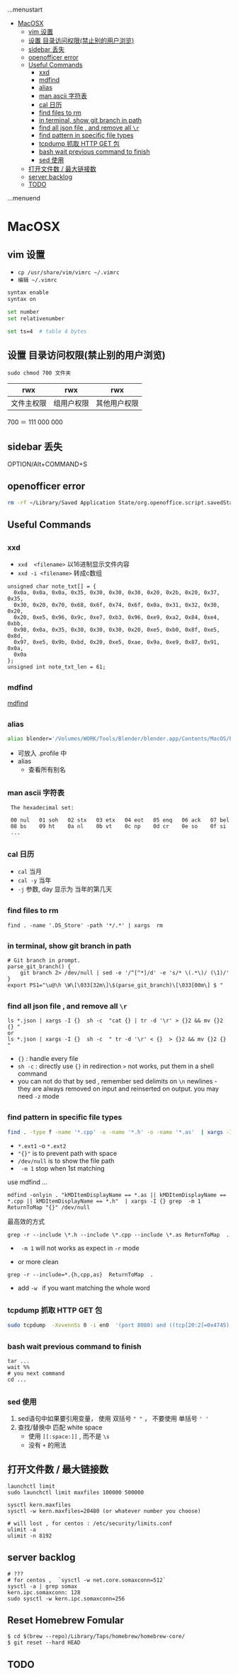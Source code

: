 ...menustart

 - [MacOSX](#5dad7f6f2d7af4cc1196128ec251af8a)
     - [vim 设置](#c585405730fcd92667781471df41f4fb)
     - [设置 目录访问权限(禁止别的用户浏览)](#d1b5bbfe80897599d07253429886f700)
     - [sidebar 丢失](#2921868f08055ef268441139489a6130)
     - [openofficer error](#1c305ad1fad7ba14dd448d08a73f3ab8)
     - [Useful Commands](#ec69fb46be4996fda376dcb4054c528b)
         - [xxd](#25c04b9b782789c092a38c06cc87632a)
         - [mdfind](#0968ea4dc36ecbcdc0810a8ca0f674c8)
         - [alias](#724874d1be77f450a09b305fc1534afb)
         - [man ascii  字符表](#726e07a4bf9abb9ebcdce89b16eb7807)
         - [cal 日历](#e1bde9f80b42328020cb6b0a4c7d26ab)
         - [find files to rm](#a21d96fb754b9ce8455858e14ed36571)
         - [in terminal, show git branch in path](#394dd2658e932bd638e3017ac1a98c39)
         - [find all json file , and remove all `\r`](#75aeaa38d609e022daed8f30150edfa7)
         - [find pattern in specific file types](#b5a637298d7d74567762e4ce9127bd5e)
         - [tcpdump 抓取 HTTP GET 包](#aa252f9440484d1ebb28ca3e4015d2d4)
         - [bash  wait previous command to finish](#639aab73c8776e2711502bd23e7dd4de)
         - [sed 使用](#ccbf87c494cf62aca0164aa04719e15f)
     - [打开文件数 / 最大链接数](#c635de9cfd3f586235866c25b1208360)
     - [server backlog](#a08bc91843057f871dc78e79478b6947)
     - [TODO](#b7b1e314614cf326c6e2b6eba1540682)

...menuend


<h2 id="5dad7f6f2d7af4cc1196128ec251af8a"></h2>

# MacOSX 

<h2 id="c585405730fcd92667781471df41f4fb"></h2>

## vim 设置

 - `cp /usr/share/vim/vimrc ~/.vimrc`
 - `编辑 ~/.vimrc`

```bash
syntax enable
syntax on

set number
set relativenumber

set ts=4  # table 4 bytes
```

<h2 id="d1b5bbfe80897599d07253429886f700"></h2>

## 设置 目录访问权限(禁止别的用户浏览)

```
sudo chmod 700 文件夹
```


rwx           |         rwx          |         rwx
--- | --- | ---
文件主权限  |    组用户权限      |        其他用户权限

700 ＝  111 000 000


<h2 id="2921868f08055ef268441139489a6130"></h2>

## sidebar 丢失

OPTION/Alt+COMMAND+S

<h2 id="1c305ad1fad7ba14dd448d08a73f3ab8"></h2>

## openofficer error

```bash
rm -rf ~/Library/Saved Application State/org.openoffice.script.savedState
```

<h2 id="ec69fb46be4996fda376dcb4054c528b"></h2>

## Useful Commands

<h2 id="25c04b9b782789c092a38c06cc87632a"></h2>

### xxd 

 - `xxd  <filename>`   以16进制显示文件内容
 - `xxd -i <filename>`   转成c数组

```
unsigned char note_txt[] = {
  0x0a, 0x0a, 0x0a, 0x35, 0x30, 0x30, 0x30, 0x20, 0x2b, 0x20, 0x37, 0x35,
  0x30, 0x20, 0x70, 0x68, 0x6f, 0x74, 0x6f, 0x0a, 0x31, 0x32, 0x30, 0x20,
  0x20, 0xe5, 0x96, 0x9c, 0xe7, 0xb3, 0x96, 0xe9, 0xa2, 0x84, 0xe4, 0xbb,
  0x98, 0x0a, 0x35, 0x30, 0x30, 0x30, 0x20, 0xe5, 0xb0, 0x8f, 0xe5, 0x8d,
  0x97, 0xe5, 0x9b, 0xbd, 0x20, 0xe5, 0xae, 0x9a, 0xe9, 0x87, 0x91, 0x0a,
  0x0a
};
unsigned int note_txt_len = 61;
```

<h2 id="0968ea4dc36ecbcdc0810a8ca0f674c8"></h2>

### mdfind

[mdfind](https://raw.githubusercontent.com/mebusy/notes/master/dev_notes/mdfind.md)


<h2 id="724874d1be77f450a09b305fc1534afb"></h2>

### alias 

```bash
alias blender='/Volumes/WORK/Tools/Blender/blender.app/Contents/MacOS/blender'
```

 - 可放入 .profile  中
 - alias 
    - 查看所有别名

<h2 id="726e07a4bf9abb9ebcdce89b16eb7807"></h2>

### man ascii  字符表

```
 The hexadecimal set:

 00 nul   01 soh   02 stx   03 etx   04 eot   05 enq   06 ack   07 bel
 08 bs    09 ht    0a nl    0b vt    0c np    0d cr    0e so    0f si
 ...
```

<h2 id="e1bde9f80b42328020cb6b0a4c7d26ab"></h2>

### cal 日历

 - `cal` 当月
 - `cal -y` 当年
 - `-j` 参数, day 显示为 当年的第几天


<h2 id="a21d96fb754b9ce8455858e14ed36571"></h2>

### find files to rm 

```
find . -name '.DS_Store' -path '*/.*' | xargs  rm
```

<h2 id="394dd2658e932bd638e3017ac1a98c39"></h2>

### in terminal, show git branch in path

```
# Git branch in prompt.
parse_git_branch() {
    git branch 2> /dev/null | sed -e '/^[^*]/d' -e 's/* \(.*\)/ (\1)/'
}
export PS1="\u@\h \W\[\033[32m\]\$(parse_git_branch)\[\033[00m\] $ "
```

<h2 id="75aeaa38d609e022daed8f30150edfa7"></h2>

### find all json file , and remove all `\r` 

```
ls *.json | xargs -I {}  sh -c  "cat {} | tr -d '\r' > {}2 && mv {}2 {} "
or
ls *.json | xargs -I {}  sh -c  " tr -d '\r' < {}  > {}2 && mv {}2 {} "
```
 
  - `{}` :  handle every file
  - `sh -c`  : directly use `{}` in redirection `>` not works, put them in a shell command
  - you can not do that by sed  , remember  sed delimits on `\n` newlines - they are always removed on input and reinserted on output.   you may need `-z` mode 
 

<h2 id="b5a637298d7d74567762e4ce9127bd5e"></h2>

### find pattern in specific file types 

```bash
find . -type f -name '*.cpp' -o -name '*.h' -o -name '*.as'  | xargs -I {} grep  -m 1  ReturnToMap "{}" /dev/null
```

 - `*.ext1` -o `*.ext2` 
 - `"{}"` is to prevent path with space 
 - `/dev/null` is to show the file path
 - ` -m 1`  stop when 1st matching

use mdfind ...

```
mdfind -onlyin . "kMDItemDisplayName == *.as || kMDItemDisplayName == *.cpp || kMDItemDisplayName == *.h"  | xargs -I {} grep  -m 1  ReturnToMap "{}" /dev/null
```

最高效的方式

```
grep -r --include \*.h --include \*.cpp --include \*.as ReturnToMap  .
```

 - ` -m 1` will not works as expect in `-r` mode

 - or more clean 

```
grep -r --include=*.{h,cpp,as}  ReturnToMap  .
```

 - add `-w ` if you want matching the whole word 


<h2 id="aa252f9440484d1ebb28ca3e4015d2d4"></h2>

### tcpdump 抓取 HTTP GET 包

```bash
sudo tcpdump  -XvvennSs 0 -i en0  '(port 8080) and ((tcp[20:2]=0x4745) or (tcp[20:2]=0x4854))'
```

<h2 id="639aab73c8776e2711502bd23e7dd4de"></h2>

### bash  wait previous command to finish 

```
tar ...
wait %% 
# you next command 
cd ...
```


<h2 id="ccbf87c494cf62aca0164aa04719e15f"></h2>

### sed 使用

 1. sed语句中如果要引用变量， 使用 双括号 `" "` ， 不要使用 单括号 `' '` 
 2. 查找/替换中 匹配 white space
    - 使用  `[[:space:]]` , 而不是 `\s`
    - 没有 `+` 的用法

<h2 id="c635de9cfd3f586235866c25b1208360"></h2>

## 打开文件数 / 最大链接数

```
launchctl limit
sudo launchctl limit maxfiles 100000 500000

sysctl kern.maxfiles
sysctl -w kern.maxfiles=20480 (or whatever number you choose)

# will lost , for centos : /etc/security/limits.conf
ulimit -a
ulimit -n 8192
```

<h2 id="a08bc91843057f871dc78e79478b6947"></h2>

## server backlog 

```
# ???
# for centos ,  `sysctl -w net.core.somaxconn=512`
sysctl -a | grep somax
kern.ipc.somaxconn: 128
sudo sysctl -w kern.ipc.somaxconn=256

```
 
## Reset Homebrew Fomular

```
$ cd $(brew --repo)/Library/Taps/homebrew/homebrew-core/
$ git reset --hard HEAD
```

<h2 id="b7b1e314614cf326c6e2b6eba1540682"></h2>

## TODO

